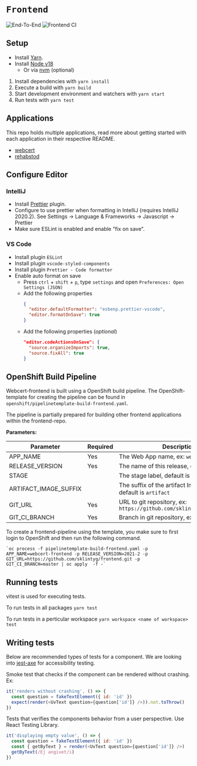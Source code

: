 # `Frontend`

![End-To-End](https://github.com/sklintyg/frontend/actions/workflows/e2e.yml/badge.svg)
![Frontend CI](https://github.com/sklintyg/frontend/actions/workflows/frontend.yml/badge.svg)

## Setup

- Install [Yarn](https://classic.yarnpkg.com/en/docs/install).
- Install [Node v18](https://nodejs.org/en/download/releases/)
  - Or via [nvm](https://github.com/nvm-sh/nvm) (optional)

1. Install dependencies with `yarn install`
2. Execute a build with `yarn build`
3. Start development environment and watchers with `yarn start`
4. Run tests with `yarn test`

## Applications

This repo holds multiple applications, read more about getting started with each application in their respective README.

- [webcert](packages/webcert/README.md)
- [rehabstod](packages/rehabstod/README.md)

## Configure Editor

### IntelliJ

- Install [Prettier](https://plugins.jetbrains.com/plugin/10456-prettier/) plugin.
- Configure to use prettier when formatting in IntelliJ (requires IntelliJ 2020.2). See Settings -> Language & Frameworks -> Javascript -> Prettier
- Make sure ESLint is enabled and enable "fix on save".

### VS Code

- Install plugin `ESLint`
- Install plugin `vscode-styled-components`
- Install plugin `Prettier - Code formatter`
- Enable auto format on save
  - Press `ctrl` + `shift` + `p`, type `settings` and open `Preferences: Open Settings (JSON)`
  - Add the following properties
    ```json
    {
      "editor.defaultFormatter": "esbenp.prettier-vscode",
      "editor.formatOnSave": true
    }
    ```
  - Add the following properties (_optional_)
    ```json
    "editor.codeActionsOnSave": {
      "source.organizeImports": true,
      "source.fixAll": true
    }
    ```

## OpenShift Build Pipeline

Webcert-frontend is built using a OpenShift build pipeline. The OpenShift-template for creating the pipeline can be found in `openshift/pipelinetemplate-build-frontend.yaml`.

The pipeline is partially prepared for building other frontend applications within the frontend-repo.

**Parameters:**

| Parameter             | Required | Description                                                           |
| --------------------- | -------- | --------------------------------------------------------------------- |
| APP_NAME              | Yes      | The Web App name, ex: `webcert-frontend`                              |
| RELEASE_VERSION       | Yes      | The name of this release, ex: `2021-2`                                |
| STAGE                 |          | The stage label, default is `test`                                    |
| ARTIFACT_IMAGE_SUFFIX |          | The suffix of the artifact ImageStream, default is `artifact`         |
| GIT_URL               | Yes      | URL to git repository, ex: `https://github.com/sklintyg/frontend.git` |
| GIT_CI_BRANCH         | Yes      | Branch in git repository, ex: `master`                                |

To create a frontend-pipeline using the template, you make sure to first login to OpenShift and then run the following command.

```
`oc process -f pipelinetemplate-build-frontend.yaml -p APP_NAME=webcert-frontend -p RELEASE_VERSION=2021-2 -p GIT_URL=https://github.com/sklintyg/frontend.git -p GIT_CI_BRANCH=master | oc apply  -f -`
```

## Running tests

vitest is used for executing tests.

To run tests in all packages `yarn test`

To run tests in a perticular workspace `yarn workspace <name of workspace> test`

## Writing tests

Below are recommended types of tests for a component. We are looking into [jest-axe](https://www.npmjs.com/package/jest-axe) for accessibility testing.

Smoke test that checks if the component can be rendered without crashing. Ex:

```javascript
it('renders without crashing', () => {
  const question = fakeTextElement({ id: 'id' })
  expect(render(<UvText question={question['id']} />)).not.toThrow()
})
```

Tests that verifies the components behavior from a user perspective. Use React Testing Library.

```javascript
it('displaying empty value', () => {
  const question = fakeTextElement({ id: 'id' })
  const { getByText } = render(<UvText question={question['id']} />)
  getByText(/Ej angivet/i)
})
```
